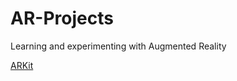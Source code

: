 # AR-Projects
Learning and experimenting with Augmented Reality 

[ARKit](https://developer.apple.com/augmented-reality/arkit/)

#
